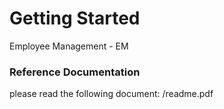 # Getting Started
Employee Management - EM
### Reference Documentation
please read the following document:
/readme.pdf

